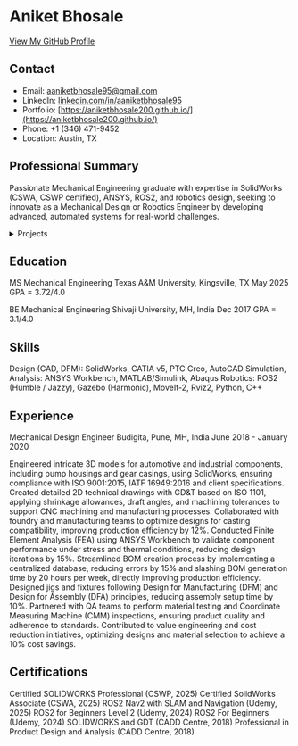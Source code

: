 # Aniket Bhosale

[View My GitHub Profile](https://github.com/aniketbhosale200)

## Contact
- Email: aaniketbhosale95@gmail.com
- LinkedIn: [linkedin.com/in/aaniketbhosale95](https://linkedin.com/in/aaniketbhosale95)
- Portfolio: [https://aniketbhosale200.github.io/](https://aniketbhosale200.github.io/)
- Phone: +1 (346) 471-9452
- Location: Austin, TX

## Professional Summary
Passionate Mechanical Engineering graduate with expertise in SolidWorks (CSWA, CSWP certified), ANSYS, ROS2, and robotics design, seeking to innovate as a Mechanical Design or Robotics Engineer by developing advanced, automated systems for real-world challenges.

<!-- Add Dropdown Here -->
<details>
  <summary>Projects</summary>
  <ul>
    <li><a href="/projects/masters_thesis_robot/">Master’s Thesis Robot</a></li>
    <li><a href="/projects/differential_drive_robot/">Differential Drive Robot</a></li>
    <li><a href="/projects/mecanum_wheel_robot/">Mecanum Wheel Robot</a></li>
  </ul>
</details>

## Education
MS Mechanical Engineering
Texas A&M University, Kingsville, TX
May 2025
GPA = 3.72/4.0

BE Mechanical Engineering
Shivaji University, MH, India
Dec 2017
GPA = 3.1/4.0

## Skills
Design (CAD, DFM): SolidWorks, CATIA v5, PTC Creo, AutoCAD
Simulation, Analysis: ANSYS Workbench, MATLAB/Simulink, Abaqus
Robotics: ROS2 (Humble / Jazzy), Gazebo (Harmonic), MoveIt-2, Rviz2, Python, C++

## Experience
Mechanical Design Engineer
Budigita, Pune, MH, India
June 2018 - January 2020

Engineered intricate 3D models for automotive and industrial components, including pump housings and gear casings, using SolidWorks, ensuring compliance with ISO 9001:2015, IATF 16949:2016 and client specifications.
Created detailed 2D technical drawings with GD&T based on ISO 1101, applying shrinkage allowances, draft angles, and machining tolerances to support CNC machining and manufacturing processes.
Collaborated with foundry and manufacturing teams to optimize designs for casting compatibility, improving production efficiency by 12%. Conducted Finite Element Analysis (FEA) using ANSYS Workbench to validate component performance under stress and thermal conditions, reducing design iterations by 15%.
Streamlined BOM creation process by implementing a centralized database, reducing errors by 15% and slashing BOM generation time by 20 hours per week, directly improving production efficiency.
Designed jigs and fixtures following Design for Manufacturing (DFM) and Design for Assembly (DFA) principles, reducing assembly setup time by 10%. Partnered with QA teams to perform material testing and Coordinate Measuring Machine (CMM) inspections, ensuring product quality and adherence to standards.
Contributed to value engineering and cost reduction initiatives, optimizing designs and material selection to achieve a 10% cost savings.

## Certifications
Certified SOLIDWORKS Professional (CSWP, 2025)
Certified SolidWorks Associate (CSWA, 2025)
ROS2 Nav2 with SLAM and Navigation (Udemy, 2025)
ROS2 for Beginners Level 2 (Udemy, 2024)
ROS2 For Beginners (Udemy, 2024)
SOLIDWORKS and GDT (CADD Centre, 2018)
Professional in Product Design and Analysis (CADD Centre, 2018)
